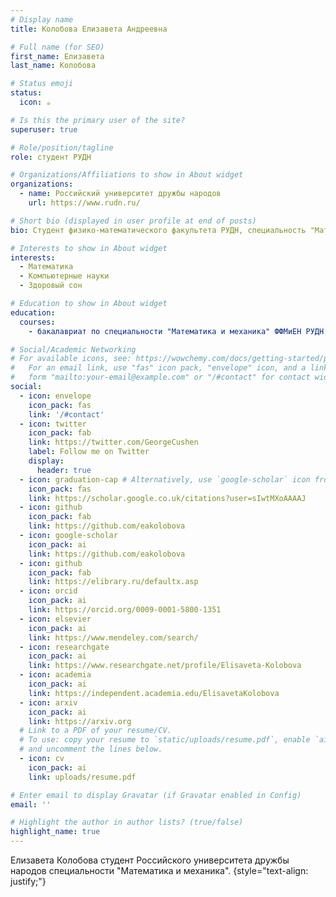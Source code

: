 ```yaml
---
# Display name
title: Колобова Елизавета Андреевна

# Full name (for SEO)
first_name: Елизавета
last_name: Колобова

# Status emoji
status:
  icon: ☕️

# Is this the primary user of the site?
superuser: true

# Role/position/tagline
role: студент РУДН

# Organizations/Affiliations to show in About widget
organizations:
  - name: Российский университет дружбы народов
    url: https://www.rudn.ru/

# Short bio (displayed in user profile at end of posts)
bio: Студент физико-математического факультета РУДН, специальность "Математика и механика". 

# Interests to show in About widget
interests:
  - Математика
  - Компьютерные науки
  - Здоровый сон

# Education to show in About widget
education:
  courses:
    - бакалавриат по специальности "Математика и механика" ФФМиЕН РУДН: 2022 - 

# Social/Academic Networking
# For available icons, see: https://wowchemy.com/docs/getting-started/page-builder/#icons
#   For an email link, use "fas" icon pack, "envelope" icon, and a link in the
#   form "mailto:your-email@example.com" or "/#contact" for contact widget.
social:
  - icon: envelope
    icon_pack: fas
    link: '/#contact'
  - icon: twitter
    icon_pack: fab
    link: https://twitter.com/GeorgeCushen
    label: Follow me on Twitter
    display:
      header: true
  - icon: graduation-cap # Alternatively, use `google-scholar` icon from `ai` icon pack
    icon_pack: fas
    link: https://scholar.google.co.uk/citations?user=sIwtMXoAAAAJ
  - icon: github
    icon_pack: fab
    link: https://github.com/eakolobova
  - icon: google-scholar
    icon_pack: ai
    link: https://github.com/eakolobova
  - icon: github
    icon_pack: fab
    link: https://elibrary.ru/defaultx.asp
  - icon: orcid
    icon_pack: ai
    link: https://orcid.org/0009-0001-5800-1351
  - icon: elsevier
    icon_pack: ai
    link: https://www.mendeley.com/search/
  - icon: researchgate
    icon_pack: ai
    link: https://www.researchgate.net/profile/Elisaveta-Kolobova
  - icon: academia
    icon_pack: ai
    link: https://independent.academia.edu/ElisavetaKolobova
  - icon: arxiv
    icon_pack: ai
    link: https://arxiv.org
  # Link to a PDF of your resume/CV.
  # To use: copy your resume to `static/uploads/resume.pdf`, enable `ai` icons in `params.yaml`,
  # and uncomment the lines below.
  - icon: cv
    icon_pack: ai
    link: uploads/resume.pdf

# Enter email to display Gravatar (if Gravatar enabled in Config)
email: ''

# Highlight the author in author lists? (true/false)
highlight_name: true
---
```


Елизавета Колобова студент Российского университета дружбы народов специальности "Математика и механика".
{style="text-align: justify;"}
